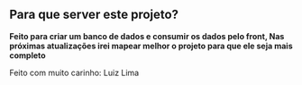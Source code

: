 ## Para que server este projeto?

**Feito para criar um banco de dados e consumir os dados pelo front, Nas próximas atualizações irei mapear melhor o projeto para que ele seja mais completo**


Feito com muito carinho: Luiz Lima